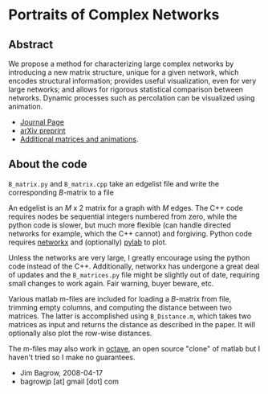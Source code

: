 Portraits of Complex Networks
=============================

Abstract 
--------

We propose a method for characterizing large complex networks by introducing a
new matrix structure, unique for a given network, which encodes structural
information; provides useful visualization, even for very large networks; and
allows for rigorous statistical comparison between networks. Dynamic processes
such as percolation can be visualized using animation.

* [Journal Page](http://dx.doi.org/10.1209/0295-5075/81/68004)
* [arXiv preprint](http://arxiv.org/abs/cond-mat/0703470)
* [Additional matrices and animations](http://people.clarkson.edu/~dbenavra/B_matrix_site/).


About the code
--------------

`B_matrix.py` and `B_matrix.cpp` take an edgelist file and write the
corresponding *B*-matrix to a file

An edgelist is an *M* x 2 matrix for a graph with *M* edges. The C++ code
requires nodes be sequential integers numbered from zero, while the python code
is slower, but much more flexible (can handle directed networks for example,
which the C++ cannot) and forgiving. Python code requires [networkx] and
(optionally) [pylab] to plot.

Unless the networks are very large, I greatly encourage using the python code
instead of the C++.  Additionally, networkx has undergone a great deal of
updates and the `B_matrices.py` file might be slightly out of date, requiring
small changes to work again.  Fair warning, buyer beware, etc.

Various matlab m-files are included for loading a *B*-matrix from file,
trimming empty columns, and computing the distance between two matrices. The
latter is accomplished using `B_Distance.m`, which takes two matrices as input
and returns the distance as described in the paper. It will optionally also
plot the row-wise distances.

The m-files may also work in [octave], an open source "clone" of matlab but I
haven't tried so I make no guarantees.

- Jim Bagrow, 2008-04-17
- bagrowjp [at] gmail [dot] com


[networkx]: http://networkx.lanl.gov/
[pylab]: http://matplotlib.org
[octave]: http://www.gnu.org/software/octave/


